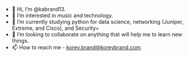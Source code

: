 - 👋 Hi, I’m @kabrand13.
- 👀 I’m interested in music and technology.
- 🌱 I’m currently studying python for data science, networking (Juniper, Extreme, and Cisco), and Security+
- 💞️ I’m looking to collaborate on anything that will help me to learn new things.
- 📫 How to reach me - korey.brand@koreybrand.com.

<!---
kabrand13/kabrand13 is a ✨ special ✨ repository because its `README.md` (this file) appears on your GitHub profile.
You can click the Preview link to take a look at your changes.
--->
